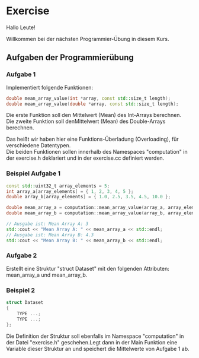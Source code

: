 # Exercise

Hallo Leute!

Willkommen bei der nächsten Programmier-Übung in diesem Kurs.

## Aufgaben der Programmierübung

### Aufgabe 1

Implementiert folgende Funktionen:

```cpp
double mean_array_value(int *array, const std::size_t length);
double mean_array_value(double *array, const std::size_t length);
```

Die erste Funktion soll den Mittelwert (Mean) des Int-Arrays berechnen.  
Die zweite Funktion soll denMittelwert (Mean) des Double-Arrays berechnen.  

Das heißt wir haben hier eine Funktions-Überladung (Overloading), für verschiedene Datentypen.  
Die beiden Funktionen sollen innerhalb des Namespaces "computation" in der exercise.h deklariert und in der exercise.cc definiert werden.

### Beispiel Aufgabe 1

```cpp
const std::uint32_t array_elements = 5;
int array_a[array_elements] = { 1, 2, 3, 4, 5 };
double array_b[array_elements] = { 1.0, 2.5, 3.5, 4.5, 10.0 };

double mean_array_a = computation::mean_array_value(array_a, array_elements);
double mean_array_b = computation::mean_array_value(array_b, array_elements);

// Ausgabe ist: Mean Array A: 3 
std::cout << "Mean Array A: " << mean_array_a << std::endl;
// Ausgabe ist: Mean Array B: 4.3
std::cout << "Mean Array B: " << mean_array_b << std::endl;
```

### Aufgabe 2

Erstellt eine Struktur "struct Dataset" mit den folgenden Attributen: mean_array_a und mean_array_b.

### Beispiel 2

```cpp
struct Dataset
{
    TYPE ...;
    TYPE ...;
};
```

Die Definition der Struktur soll ebenfalls im Namespace "computation" in der Datei "exercise.h" geschehen.Legt dann in der Main Funktion eine Variable dieser Struktur an und speichert die Mittelwerte von Aufgabe 1 ab.
